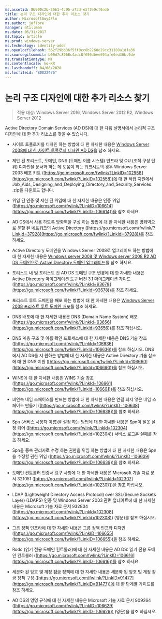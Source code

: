 ```yaml
---
ms.assetid: 8b900c2b-35b1-4c95-a73d-e5f2e9cf0adb
title: 논리 구조 디자인에 대한 추가 리소스 찾기
author: MicrosoftGuyJFlo
ms.author: joflore
manager: mtillman
ms.date: 05/31/2017
ms.topic: article
ms.prod: windows-server
ms.technology: identity-adds
ms.openlocfilehash: 562f29bb36f5ff0cc0b2260e29cc31189a1dfa36
ms.sourcegitcommit: b00d7c8968c4adc8f699dbee694afe6ed36bc9de
ms.translationtype: MT
ms.contentlocale: ko-KR
ms.lasthandoff: 04/08/2020
ms.locfileid: "80822476"
---
```

# <a name="finding-additional-resources-for-logical-structure-design"></a>논리 구조 디자인에 대한 추가 리소스 찾기

>적용 대상: Windows Server 2016, Windows Server 2012 R2, Windows Server 2012

Active Directory Domain Services (AD DS)에 대 한 다음 설명서에서 논리적 구조 디자인에 대 한 추가 리소스를 찾을 수 있습니다.  
  
- 사이트 토폴로지를 디자인 하는 방법에 대 한 자세한 내용은 [Windows Server 2008에 대 한 사이트 토폴로지 디자인 AD DS](Designing-the-Site-Topology.md)을 참조 하세요.  

- 제안 된 포리스트, 도메인, DNS (도메인 이름 시스템) 인프라 및 OU (조직 구성 단위) 디자인을 문서화 하는 데 도움이 되는 워크시트의 경우 Windows Server 2003 배포 키트 ([https://go.microsoft.com/fwlink/?LinkID=102558](https://go.microsoft.com/fwlink/?LinkID=102558))에 대 한 작업 지원에서 Job_Aids_Designing_and_Deploying_Directory_and_Security_Services .zip을 다운로드 합니다.  
  
- 위임 된 인증 및 제한 된 위임에 대 한 자세한 내용은 인증 위임 ([https://go.microsoft.com/fwlink/?LinkID=106614](https://go.microsoft.com/fwlink/?LinkID=106614))을 참조 하세요.  
  
- AD DS에서 사용 하도록 방화벽을 구성 하는 방법에 대 한 자세한 내용은 방화벽으로 분할 된 네트워크의 Active Directory ([https://go.microsoft.com/fwlink/?LinkId=37928](https://go.microsoft.com/fwlink/?LinkId=37928))를 참조 하세요.  
  
- Active Directory 도메인을 Windows Server 2008로 업그레이드 하는 방법에 대 한 자세한 내용은 [Windows server 2008 및 Windows server 2008 R2 AD DS 도메인으로 Active Directory 도메인 업그레이드](https://technet.microsoft.com/library/cc731188.aspx)를 참조 하세요.  
  
- 포리스트 내 및 포리스트 간 AD DS 도메인 구조 변경에 대 한 자세한 내용은 Active Directory 마이그레이션 도구 버전 3.1 마이그레이션 가이드 ([https://go.microsoft.com/fwlink/?LinkId=93678](https://go.microsoft.com/fwlink/?LinkId=93678))를 참조 하세요.  
  
- 포리스트 루트 도메인을 배포 하는 방법에 대 한 자세한 내용은 [Windows Server 2008 포리스트 루트 도메인 배포](https://technet.microsoft.com/library/cc731174.aspx)를 참조 하세요.  
  
- DNS 배포에 대 한 자세한 내용은 DNS (Domain Name System) 배포 ([https://go.microsoft.com/fwlink/?LinkId=93656](https://go.microsoft.com/fwlink/?LinkId=93656))를 참조 하십시오.  
  
- DNS 계층 구조 및 이름 확인 프로세스에 대 한 자세한 내용은 DNS 기술 참조 ([https://go.microsoft.com/fwlink/?LinkId=106636](https://go.microsoft.com/fwlink/?LinkId=106636))를 참조 하십시오. DNS에서 AD DS를 지 원하는 방법에 대 한 자세한 내용은 Active Directory 기술 참조에 대 한 DNS 지원 ([https://go.microsoft.com/fwlink/?LinkId=106660](https://go.microsoft.com/fwlink/?LinkId=106660))을 참조 하십시오.  
  
- WINS에 대 한 자세한 내용은 WINS 기술 참조 ([https://go.microsoft.com/fwlink/?LinkId=106661](https://go.microsoft.com/fwlink/?LinkId=106661))를 참조 하십시오.  
  
- 비연속 네임 스페이스를 만드는 방법에 대 한 자세한 내용은 연결 되지 않은 네임 스페이스 만들기 ([https://go.microsoft.com/fwlink/?LinkID=106638](https://go.microsoft.com/fwlink/?LinkID=106638))를 참조 하세요.  
  
- Spn (서비스 사용자 이름)을 설정 하는 방법에 대 한 자세한 내용은 Spn이 잘못 설정 되어 ([https://go.microsoft.com/fwlink/?LinkId=102304](https://go.microsoft.com/fwlink/?LinkId=102304)) 서비스 로그온 실패를 참조 하세요.  
  
- Spn을 종속 관리자로 수정 하는 권한을 위임 하는 방법에 대 한 자세한 내용은 Spn을 수정할 권한 위임 ([https://go.microsoft.com/fwlink/?LinkID=106639](https://go.microsoft.com/fwlink/?LinkID=106639))을 참조 하세요.  
  
- 도메인 컨트롤러 인증서 요구 사항에 대 한 자세한 내용은 Microsoft 기술 자료 문서 321051 ([https://go.microsoft.com/fwlink/?LinkId=102307](https://go.microsoft.com/fwlink/?LinkId=102307))을 참조 하십시오.  
  
- LDAP (Lightweight Directory Access Protocol) over SSL(Secure Sockets Layer) (LDAPS) 인증 및 Windows Server 2003 관련 업데이트에 대 한 자세한 내용은 Microsoft 기술 자료 문서 932834 ([https://go.microsoft.com/fwlink/?LinkId=102308](https://go.microsoft.com/fwlink/?LinkId=102308)) (영문)를 참조 하십시오.  
  
- 그룹 정책 인프라에 대 한 자세한 내용은 그룹 정책 인프라 디자인 ([https://go.microsoft.com/fwlink/?LinkID=106655](https://go.microsoft.com/fwlink/?LinkID=106655))을 참조 하세요.  
  
- Rodc (읽기 전용 도메인 컨트롤러)에 대 한 자세한 내용은 AD DS: 읽기 전용 도메인 컨트롤러 ([https://go.microsoft.com/fwlink/?LinkID=106616](https://go.microsoft.com/fwlink/?LinkID=106616))를 참조 하세요.  
  
- 세분화 된 암호 및 계정 잠금 정책에 대 한 자세한 내용은 세분화 된 암호 및 계정 잠금 정책 구성 ([https://go.microsoft.com/fwlink/?LinkID=91477](https://go.microsoft.com/fwlink/?LinkID=91477))에 대 한 단계별 가이드를 참조 하세요.  
  
- AD DS의 명명 규칙에 대 한 자세한 내용은 Microsoft 기술 자료 문서 909264 ([https://go.microsoft.com/fwlink/?LinkID=106629](https://go.microsoft.com/fwlink/?LinkID=106629)) (영문)을 참조 하십시오.  
